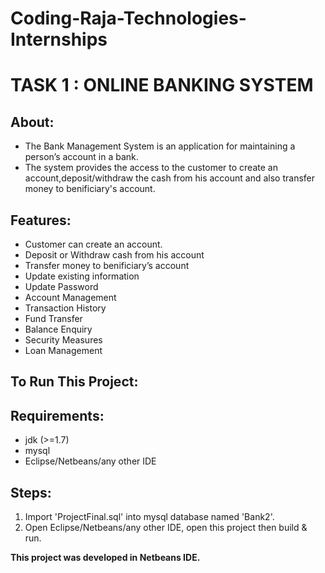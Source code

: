 # Coding-Raja-Technologies-Internships
# **TASK 1 : ONLINE BANKING SYSTEM**
## **About:**
  * The Bank Management System is an application for maintaining a person’s account in a bank. 
  * The system provides the access to the customer to create an account,deposit/withdraw the cash from his account and also transfer money to benificiary's account.
## **Features:**
- Customer can create an account. 
- Deposit or Withdraw cash from his account
- Transfer money to benificiary’s account
- Update existing information 
- Update Password
- Account Management
- Transaction History
- Fund Transfer
- Balance Enquiry
- Security Measures
- Loan Management
 
## **To Run This Project:**
## **Requirements:**
- jdk (>=1.7) 
- mysql 
- Eclipse/Netbeans/any other IDE 
## **Steps:**
1. Import 'ProjectFinal.sql' into mysql database named 'Bank2'.
2. Open Eclipse/Netbeans/any other IDE, open this project then build & run.

**This project was developed in Netbeans IDE.**
